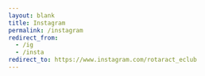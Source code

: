 ```yaml
---
layout: blank
title: Instagram
permalink: /instagram
redirect_from:
  - /ig
  - /insta
redirect_to: https://www.instagram.com/rotaract_eclub
---
```

